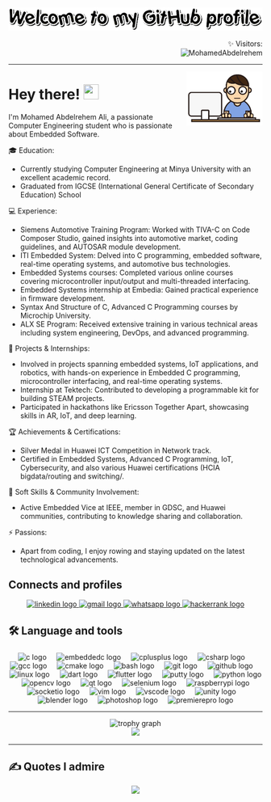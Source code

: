<div align="center">
	<img src = "./images/Welcome.gif" > 
</div>

<p align="right">✨ Visitors: <br>   <img src="https://komarev.com/ghpvc/?username=MohamedAbdelrehem" alt="MohamedAbdelrehem" /> </p>

---------------------------------------------------------------------------------------------------------------------------------------------------------------------------------


<img width="30%" align="right" alt="Github" src="./images/coding.gif" />


# Hey there! <img src = "https://raw.githubusercontent.com/rahulbanerjee26/githubProfileReadmeGenerator/main/gifs/wave.gif" width = 30px height='30px'> 
I'm Mohamed Abdelrehem Ali, a passionate Computer Engineering student who is passionate about Embedded Software.

🎓 Education:
- Currently studying Computer Engineering at Minya University with an excellent academic record.
- Graduated from IGCSE (International General Certificate of Secondary Education) School

💻 Experience:
- Siemens Automotive Training Program: Worked with TIVA-C on Code Composer Studio, gained insights into automotive market, coding guidelines, and AUTOSAR module development.
- ITI Embedded System: Delved into C programming, embedded software, real-time operating systems, and automotive bus technologies.
- Embedded Systems courses: Completed various online courses covering microcontroller input/output and multi-threaded interfacing.
- Embedded Systems internship at Embedia: Gained practical experience in firmware development.
- Syntax And Structure of C, Advanced C Programming courses by Microchip University.
- ALX SE Program: Received extensive training in various technical areas including system engineering, DevOps, and advanced programming.

🚀 Projects & Internships:
- Involved in projects spanning embedded systems, IoT applications, and robotics, with hands-on experience in Embedded C programming, microcontroller interfacing, and real-time operating systems.
- Internship at Tektech: Contributed to developing a programmable kit for building STEAM projects.
- Participated in hackathons like Ericsson Together Apart, showcasing skills in AR, IoT, and deep learning.

🏆 Achievements & Certifications:
- Silver Medal in Huawei ICT Competition in Network track.
- Certified in Embedded Systems, Advanced C Programming, IoT, Cybersecurity, and also various Huawei certifications (HCIA bigdata/routing and switching/.

🌟 Soft Skills & Community Involvement:
- Active Embedded Vice at IEEE, member in GDSC, and Huawei communities, contributing to knowledge sharing and collaboration.

⚡ Passions:
- Apart from coding, I enjoy rowing and staying updated on the latest technological advancements.

</p>


###

<h2 align="left">Connects and profiles</h2>
<div align="center">
  <a href="https://www.linkedin.com/in/mohamed-abdelrehem/" target="_blank">
    <img src="https://img.shields.io/static/v1?message=LinkedIn&logo=linkedin&label=&color=0077B5&logoColor=white&labelColor=&style=for-the-badge" height="25" alt="linkedin logo"  />
  </a>
  <a href="mailto:mohamedabdelrehem32@gmail.com" target="_blank">
    <img src="https://img.shields.io/static/v1?message=Gmail&logo=gmail&label=&color=D14836&logoColor=white&labelColor=&style=for-the-badge" height="25" alt="gmail logo"  />
  </a>
  <a href="https://wa.me/+201011929211" target="_blank">
    <img src="https://img.shields.io/static/v1?message=Whatsapp&logo=whatsapp&label=&color=25D366&logoColor=white&labelColor=&style=for-the-badge" height="25" alt="whatsapp logo"  />
  </a>
  <a href="https://www.hackerrank.com/profile/mohamedabdelreh2" target="_blank">
    <img src="https://img.shields.io/static/v1?message=HackerRank&logo=hackerrank&label=&color=2EC866&logoColor=white&labelColor=&style=for-the-badge" height="25" alt="hackerrank logo"  />
  </a>
</div>

###

###

<h2 align="left">🛠 Language and tools</h2>

###

<div align="center">
  <img src="https://cdn.jsdelivr.net/gh/devicons/devicon/icons/c/c-original.svg" height="40" alt="c logo"  />
  <img width="12" />
  <img src="https://cdn.jsdelivr.net/gh/devicons/devicon/icons/embeddedc/embeddedc-original.svg" height="40" alt="embeddedc logo"  />
  <img width="12" />
  <img src="https://cdn.jsdelivr.net/gh/devicons/devicon/icons/cplusplus/cplusplus-original.svg" height="40" alt="cplusplus logo"  />
  <img width="12" />
  <img src="https://cdn.jsdelivr.net/gh/devicons/devicon/icons/csharp/csharp-original.svg" height="40" alt="csharp logo"  />
  <img width="12" />
  <img src="https://cdn.jsdelivr.net/gh/devicons/devicon/icons/gcc/gcc-original.svg" height="40" alt="gcc logo"  />
  <img width="12" />
  <img src="https://cdn.jsdelivr.net/gh/devicons/devicon/icons/cmake/cmake-original.svg" height="40" alt="cmake logo"  />
  <img width="12" />
  <img src="https://cdn.jsdelivr.net/gh/devicons/devicon/icons/bash/bash-original.svg" height="40" alt="bash logo"  />
  <img width="12" />
  <img src="https://cdn.jsdelivr.net/gh/devicons/devicon/icons/git/git-original.svg" height="40" alt="git logo"  />
  <img width="12" />
  <img src="https://cdn.jsdelivr.net/gh/devicons/devicon/icons/github/github-original.svg" height="40" alt="github logo"  />
  <img width="12" />
  <img src="https://cdn.jsdelivr.net/gh/devicons/devicon/icons/linux/linux-original.svg" height="40" alt="linux logo"  />
  <img width="12" />
  <img src="https://cdn.jsdelivr.net/gh/devicons/devicon/icons/dart/dart-original.svg" height="40" alt="dart logo"  />
  <img width="12" />
  <img src="https://cdn.jsdelivr.net/gh/devicons/devicon/icons/flutter/flutter-original.svg" height="40" alt="flutter logo"  />
  <img width="12" />
  <img src="https://cdn.jsdelivr.net/gh/devicons/devicon/icons/putty/putty-original.svg" height="40" alt="putty logo"  />
  <img width="12" />
  <img src="https://cdn.jsdelivr.net/gh/devicons/devicon/icons/python/python-original.svg" height="40" alt="python logo"  />
  <img width="12" />
  <img src="https://cdn.jsdelivr.net/gh/devicons/devicon/icons/opencv/opencv-original.svg" height="40" alt="opencv logo"  />
  <img width="12" />
  <img src="https://cdn.jsdelivr.net/gh/devicons/devicon/icons/qt/qt-original.svg" height="40" alt="qt logo"  />
  <img width="12" />
  <img src="https://cdn.jsdelivr.net/gh/devicons/devicon/icons/selenium/selenium-original.svg" height="40" alt="selenium logo"  />
  <img width="12" />
  <img src="https://cdn.jsdelivr.net/gh/devicons/devicon/icons/raspberrypi/raspberrypi-original.svg" height="40" alt="raspberrypi logo"  />
  <img width="12" />
  <img src="https://cdn.jsdelivr.net/gh/devicons/devicon/icons/socketio/socketio-original.svg" height="40" alt="socketio logo"  />
  <img width="12" />
  <img src="https://cdn.jsdelivr.net/gh/devicons/devicon/icons/vim/vim-original.svg" height="40" alt="vim logo"  />
  <img width="12" />
  <img src="https://cdn.jsdelivr.net/gh/devicons/devicon/icons/vscode/vscode-original.svg" height="40" alt="vscode logo"  />
  <img width="12" />
  <img src="https://cdn.jsdelivr.net/gh/devicons/devicon/icons/unity/unity-original.svg" height="40" alt="unity logo"  />
  <img width="12" />
  <img src="https://cdn.jsdelivr.net/gh/devicons/devicon/icons/blender/blender-original.svg" height="40" alt="blender logo"  />
  <img width="12" />
  <img src="https://cdn.jsdelivr.net/gh/devicons/devicon/icons/photoshop/photoshop-plain.svg" height="40" alt="photoshop logo"  />
  <img width="12" />
  <img src="https://cdn.jsdelivr.net/gh/devicons/devicon/icons/premierepro/premierepro-plain.svg" height="40" alt="premierepro logo"  />
</div>

---

<div align="center">
  <img src="https://github-profile-trophy.vercel.app?username=MohamedAbdelrehem&theme=dracula&column=-1&row=1&margin-w=8&margin-h=8&no-bg=false&no-frame=false&order=4" height="150" alt="trophy graph"  />
</div>
<div align="center">
  <img src="https://streak-stats.demolab.com?user=MohamedAbdelrehem&locale=en&mode=weekly&theme=tokyonight&hide_border=false&border_radius=5&order=3"  />
</div>



---------------------------------------------------------------------------------------------------------------------------------------------------------------------------------
<h2 align="left">✍️ Quotes I admire</h2>
<div align="center">
<img src="https://quotes-github-readme.vercel.app/api?type=horizontal&theme=dracula"/>
</div>


<!--
<h2 align="left">🚀 Projects</h2>

<table align="center">
  <tr>
    <td align="center">
      <a href="https://github.com/MohamedAbdelrehem/project1">
        <img src="https://via.placeholder.com/150" alt="Project 1" />
      </a>
      <br />
      <a href="https://github.com/MohamedAbdelrehem/project1">Project 1</a>
    </td>
    <td align="center">
      <a href="https://github.com/MohamedAbdelrehem/project2">
        <img src="https://via.placeholder.com/150" alt="Project 2" />
      </a>
      <br />
      <a href="https://github.com/MohamedAbdelrehem/project2">Project 2</a>
    </td>
    <td align="center">
      <a href="https://github.com/MohamedAbdelrehem/project3">
        <img src="https://via.placeholder.com/150" alt="Project 3" />
      </a>
      <br />
      <a href="https://github.com/MohamedAbdelrehem/project3">Project 3</a>
    </td>
  </tr>
  <tr>
    <td align="center">
      <a href="https://github.com/MohamedAbdelrehem/project4">
        <img src="https://via.placeholder.com/150" alt="Project 4" />
      </a>
      <br />
      <a href="https://github.com/MohamedAbdelrehem/project4">Project 4</a>
    </td>
    <td align="center">
      <a href="https://github.com/MohamedAbdelrehem/project5">
        <img src="https://via.placeholder.com/150" alt="Project 5" />
      </a>
      <br />
      <a href="https://github.com/MohamedAbdelrehem/project5">Project 5</a>
    </td>
    <td align="center">
      <a href="https://github.com/MohamedAbdelrehem/project6">
        <img src="https://via.placeholder.com/150" alt="Project 6" />
      </a>
      <br />
      <a href="https://github.com/MohamedAbdelrehem/project6">Project 6</a>
    </td>
  </tr>
</table>


## 🚀 Projects

| Project | Description |
|---|---|
| [![Project 1 Image](https://via.placeholder.com/150)](https://github.com/your-username/project1) | A brief description of Project 1. |
| [![Project 2 Image](https://via.placeholder.com/150)](https://github.com/your-username/project2) | A brief description of Project 2, highlighting its key features and functionalities. |
| [![Project 3 Image](https://via.placeholder.com/150)](https://github.com/your-username/project3) |  This project focuses on... (add a short description)|
<h2 align="left">🚀 Projects</h2>

<table align="center">
  <tr>
    <td align="center">
      <a href="https://github.com/MohamedAbdelrehem/project1">
        <img src="https://daxg39y63pxwu.cloudfront.net/images/blog/image-processing-projects-ideas/image_69273349441655281868612.png" alt="Project 1" />
      </a>
      <br />
      <a href="https://github.com/MohamedAbdelrehem/project1">
	      "Smart logistic sysytem  helpasdnaskndlkascasdasdasdsuiabncoklsdmzxlkcmujsfkzdvncmoslkDBvcuhznsodlkcnkjkdfxbijdcnoslkd"</a>
    </td>
    <!-- Add more columns for additional projects 
  </tr>
</table>
--->
